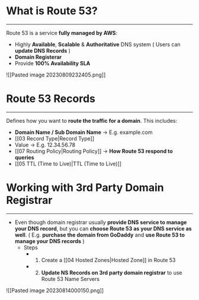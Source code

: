# What is Route 53?
---

Route 53 is a service **fully managed by AWS**:
* Highly **Available**, **Scalable** & **Authoritative** DNS system ( Users can **update DNS Records** )
* **Domain Registerar**
* Provide **100% Availability SLA**

![[Pasted image 20230809232405.png]]

# Route 53 Records
---

Defines how you want to **route the traffic for a domain**. This includes:
* **Domain Name / Sub Domain Name** -> E.g. example.com
* [[03 Record Type|Record Type]]
* Value -> E.g. 12.34.56.78
* [[07 Routing Policy|Routing Policy]] -> **How Route 53 respond to queries**
* [[05 TTL (Time to Live)|TTL (Time to Live)]]

# Working with 3rd Party Domain Registrar
---

* Even though domain registrar usually **provide DNS service to manage your DNS record**, but you can **choose Route 53 as your DNS service as well**. ( E.g. **purchase the domain from GoDaddy** and **use Route 53 to manage your DNS records** )
	* Steps
		* 1. Create a [[04 Hosted Zones|Hosted Zone]] in Route 53
		* 2. **Update NS Records on 3rd party domain registrar** to use Route 53 Name Servers

![[Pasted image 20230814000150.png]]
